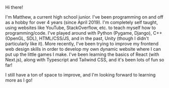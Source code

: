 Hi there!

I'm Matthew, a current high school junior. I've been programming on and off as a hobby for over 4 years (since April 2019).
I'm completely self taught, using websites like YouTube, StackOverflow, etc. to teach myself how to programming/code.
I've played around with Python (Pygame, Django), C++ (OpenGL, SDL), HTML/CSS/JS, and in the past, Unity (though I didn't particularly like it).
More recently, I've been trying to improve my frontend web design skills in order to develop my own dynamic website where I can put up the little games I make.
I've been learning the basics of React (with Next.js), along with Typescript and Tailwind CSS, and it's been lots of fun so far!

I still have a ton of space to improve, and I'm looking forward to learning more as I go!

